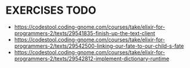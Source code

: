 # EXERCISES TODO


* https://codestool.coding-gnome.com/courses/take/elixir-for-programmers-2/texts/29541835-finish-up-the-text-client
* https://codestool.coding-gnome.com/courses/take/elixir-for-programmers-2/texts/29542500-linking-our-fate-to-our-child-s-fate
* https://codestool.coding-gnome.com/courses/take/elixir-for-programmers-2/texts/29542812-implement-dictionary-runtime
